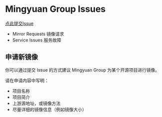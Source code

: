 # Mingyuan Group Issues

[点此提交Issue](https://github.com/SCU-MingYuan/issues/issues/new)

- Mirror Requests 镜像请求
- Service Issues 服务故障

## 申请新镜像

你可以通过提交 Issue 的方式建议 Mingyuan Group 为某个开源项目进行镜像。

请在申请内容中写明：
- 项目名称
- 项目简介
- 上游源地址，或镜像方法
- 尽量详细的镜像信息（例如镜像大小）
